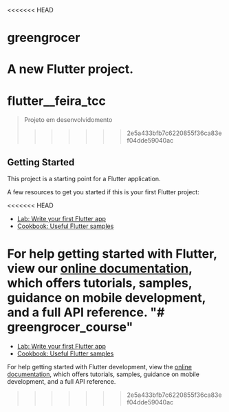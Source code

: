<<<<<<< HEAD
# greengrocer

A new Flutter project.
=======
# flutter__feira_tcc

> Projeto em desenvolvidomento
>>>>>>> 2e5a433bfb7c6220855f36ca83ef04dde59040ac

## Getting Started

This project is a starting point for a Flutter application.

A few resources to get you started if this is your first Flutter project:

<<<<<<< HEAD
- [Lab: Write your first Flutter app](https://flutter.dev/docs/get-started/codelab)
- [Cookbook: Useful Flutter samples](https://flutter.dev/docs/cookbook)

For help getting started with Flutter, view our
[online documentation](https://flutter.dev/docs), which offers tutorials,
samples, guidance on mobile development, and a full API reference.
"# greengrocer_course" 
=======
- [Lab: Write your first Flutter app](https://docs.flutter.dev/get-started/codelab)
- [Cookbook: Useful Flutter samples](https://docs.flutter.dev/cookbook)

For help getting started with Flutter development, view the
[online documentation](https://docs.flutter.dev/), which offers tutorials,
samples, guidance on mobile development, and a full API reference.
>>>>>>> 2e5a433bfb7c6220855f36ca83ef04dde59040ac
